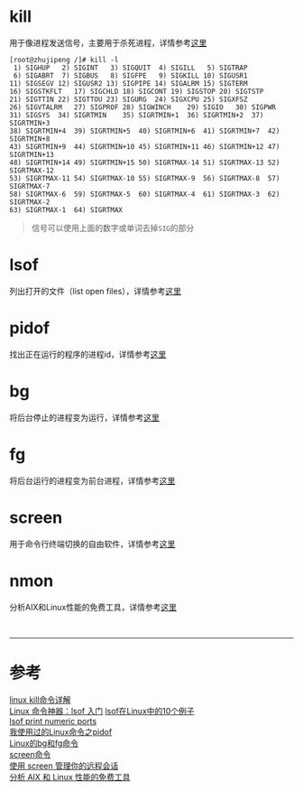 # kill
用于像进程发送信号，主要用于杀死进程，详情参考[这里][1]
```
[root@zhujipeng /]# kill -l
 1) SIGHUP	 2) SIGINT	 3) SIGQUIT	 4) SIGILL	 5) SIGTRAP
 6) SIGABRT	 7) SIGBUS	 8) SIGFPE	 9) SIGKILL	10) SIGUSR1
11) SIGSEGV	12) SIGUSR2	13) SIGPIPE	14) SIGALRM	15) SIGTERM
16) SIGSTKFLT	17) SIGCHLD	18) SIGCONT	19) SIGSTOP	20) SIGTSTP
21) SIGTTIN	22) SIGTTOU	23) SIGURG	24) SIGXCPU	25) SIGXFSZ
26) SIGVTALRM	27) SIGPROF	28) SIGWINCH	29) SIGIO	30) SIGPWR
31) SIGSYS	34) SIGRTMIN	35) SIGRTMIN+1	36) SIGRTMIN+2	37) SIGRTMIN+3
38) SIGRTMIN+4	39) SIGRTMIN+5	40) SIGRTMIN+6	41) SIGRTMIN+7	42) SIGRTMIN+8
43) SIGRTMIN+9	44) SIGRTMIN+10	45) SIGRTMIN+11	46) SIGRTMIN+12	47) SIGRTMIN+13
48) SIGRTMIN+14	49) SIGRTMIN+15	50) SIGRTMAX-14	51) SIGRTMAX-13	52) SIGRTMAX-12
53) SIGRTMAX-11	54) SIGRTMAX-10	55) SIGRTMAX-9	56) SIGRTMAX-8	57) SIGRTMAX-7
58) SIGRTMAX-6	59) SIGRTMAX-5	60) SIGRTMAX-4	61) SIGRTMAX-3	62) SIGRTMAX-2
63) SIGRTMAX-1	64) SIGRTMAX
```
> 信号可以使用上面的数字或单词去掉`SIG`的部分



# lsof
列出打开的文件（list open files），详情参考[这里][2]



# pidof
找出正在运行的程序的进程id，详情参考[这里][5]



# bg 
将后台停止的进程变为运行，详情参考[这里][6]



# fg
将后台运行的进程变为前台进程，详情参考[这里][6]



# screen
用于命令行终端切换的自由软件，详情参考[这里][7]



# nmon
分析AIX和Linux性能的免费工具，详情参考[这里][9]


<br/>

---

# 参考

[linux kill命令详解][1]  
[Linux 命令神器：lsof 入门][2] 
[lsof在Linux中的10个例子][3]   
[lsof print numeric ports][4]  
[我使用过的Linux命令之pidof][5]  
[Linux的bg和fg命令][6]  
[screen命令][7]  
[使用 screen 管理你的远程会话][8]  
[分析 AIX 和 Linux 性能的免费工具][9]    

[1]: http://www.cnblogs.com/wangcp-2014/p/5146343.html
[2]: https://linux.cn/article-4099-1.html
[3]: http://kumu-linux.github.io/blog/2013/04/08/lsof/
[4]: https://stackoverflow.com/questions/34032299/lsof-print-numeric-ports
[5]: http://codingstandards.iteye.com/blog/841123
[6]: http://blog.csdn.net/zh521zh/article/details/43500795
[7]: http://man.linuxde.net/screen
[8]: https://www.ibm.com/developerworks/cn/linux/l-cn-screen/index.html
[9]: https://www.ibm.com/developerworks/cn/aix/library/analyze_aix/index.html